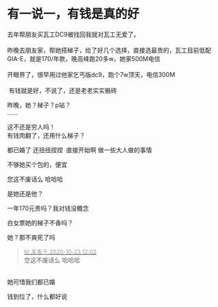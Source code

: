 # 有一说一，有钱是真的好


去年帮朋友买瓦工DC9被找回我就对瓦工无爱了。<br />
<br />
昨晚去朋友家，帮她搭梯子，给了好几个选择，直接选最贵的，瓦工目前低配GIA-E，就是170/年款，晚高峰跑20多w，她家500M电信<br />
<br />
开眼界了，很早用过他家乞丐版dc9，跑个7w顶天，电信300M<br />
<br />
<img src="static/image/smiley/default/lol.gif" smilieid="12" border="0" alt="" /> 有钱就是好，不说了，还是老老实实搬砖<img src="static/image/smiley/yct/002.gif" smilieid="30" border="0" alt="" /> 

昨晚，她？梯子？p站？<br />
......

这不还是穷人吗！<br />
有钱肉翻了，还用什么梯子？<img id="aimg_FKh6Y" onclick="zoom(this, this.src, 0, 0, 0)" class="zoom" src="https://cdn.jsdelivr.net/gh/hishis/forum-master/public/images/patch.gif" onmouseover="img_onmouseoverfunc(this)" onload="thumbImg(this)" border="0" alt="" />

都已婚了 还扭扭捏捏&nbsp;&nbsp;直接开始啊 做一些大人做的事情

不够她买个包的，便宜

您这不废话么 哈哈哈

是她还是他？

一年170元贵吗？我对钱没概念

白女票她的梯子不香吗？

她？那不爽死了吗

<div class="quote"><blockquote><font size="2"><a href="https://www.hostloc.com/forum.php?mod=redirect&amp;goto=findpost&amp;pid=9340342&amp;ptid=757548" target="_blank"><font color="#999999">tir 发表于 2020-10-23 12:02</font></a></font><br />
您这不废话么 哈哈哈</blockquote></div><br />
她<img src="static/image/smiley/yct/007.gif" smilieid="46" border="0" alt="" />可惜我们都已婚

钱到位了，什么都好说

